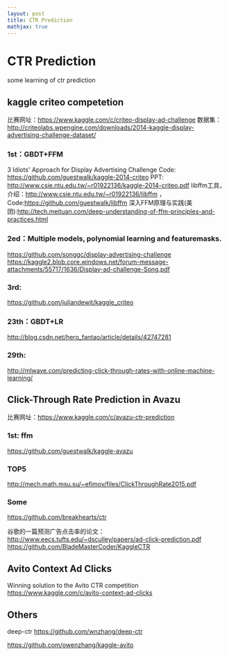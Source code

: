 ```yaml
---
layout: post
title: CTR Prediction
mathjax: true
---
```


# CTR Prediction
some learning of ctr prediction

## kaggle criteo competetion

比赛网址：https://www.kaggle.com/c/criteo-display-ad-challenge
数据集： http://criteolabs.wpengine.com/downloads/2014-kaggle-display-advertising-challenge-dataset/

### 1st：GBDT+FFM
3 Idiots' Approach for Display Advertising Challenge
Code: https://github.com/guestwalk/kaggle-2014-criteo
PPT: http://www.csie.ntu.edu.tw/~r01922136/kaggle-2014-criteo.pdf
libffm工具，介绍：http://www.csie.ntu.edu.tw/~r01922136/libffm ，Code:https://github.com/guestwalk/libffm
深入FFM原理与实践(美团):http://tech.meituan.com/deep-understanding-of-ffm-principles-and-practices.html

### 2ed：Multiple models, polynomial learning and featuremasks.
https://github.com/songgc/display-advertising-challenge
https://kaggle2.blob.core.windows.net/forum-message-attachments/55717/1636/Display-ad-challenge-Song.pdf

### 3rd:
https://github.com/juliandewit/kaggle_criteo

### 23th：GBDT+LR
http://blog.csdn.net/hero_fantao/article/details/42747281

### 29th:
http://mlwave.com/predicting-click-through-rates-with-online-machine-learning/

## Click-Through Rate Prediction in Avazu
比赛网址：https://www.kaggle.com/c/avazu-ctr-prediction

### 1st: ffm
https://github.com/guestwalk/kaggle-avazu

### TOP5
http://mech.math.msu.su/~efimov/files/ClickThroughRate2015.pdf

### Some
https://github.com/breakhearts/ctr

谷歌的一篇预测广告点击率的论文： http://www.eecs.tufts.edu/~dsculley/papers/ad-click-prediction.pdf
https://github.com/BladeMasterCoder/KaggleCTR

## Avito Context Ad Clicks

Winning solution to the Avito CTR competition
https://www.kaggle.com/c/avito-context-ad-clicks

## Others

deep-ctr
https://github.com/wnzhang/deep-ctr


https://github.com/owenzhang/kaggle-avito


